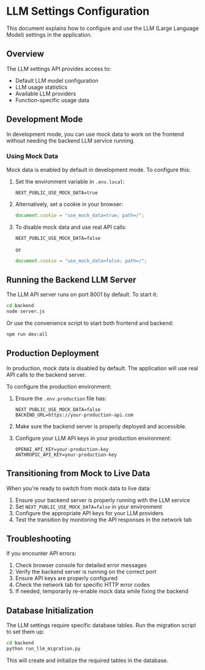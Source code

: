 # LLM Settings Configuration

This document explains how to configure and use the LLM (Large Language Model) settings in the application.

## Overview

The LLM settings API provides access to:
- Default LLM model configuration
- LLM usage statistics
- Available LLM providers
- Function-specific usage data

## Development Mode

In development mode, you can use mock data to work on the frontend without needing the backend LLM service running.

### Using Mock Data

Mock data is enabled by default in development mode. To configure this:

1. Set the environment variable in `.env.local`:
   ```
   NEXT_PUBLIC_USE_MOCK_DATA=true
   ```

2. Alternatively, set a cookie in your browser:
   ```javascript
   document.cookie = "use_mock_data=true; path=/";
   ```

3. To disable mock data and use real API calls:
   ```
   NEXT_PUBLIC_USE_MOCK_DATA=false
   ```
   or
   ```javascript
   document.cookie = "use_mock_data=false; path=/";
   ```

## Running the Backend LLM Server

The LLM API server runs on port 8001 by default. To start it:

```bash
cd backend
node server.js
```

Or use the convenience script to start both frontend and backend:

```bash
npm run dev:all
```

## Production Deployment

In production, mock data is disabled by default. The application will use real API calls to the backend server.

To configure the production environment:

1. Ensure the `.env.production` file has:
   ```
   NEXT_PUBLIC_USE_MOCK_DATA=false
   BACKEND_URL=https://your-production-api.com
   ```

2. Make sure the backend server is properly deployed and accessible.

3. Configure your LLM API keys in your production environment:
   ```
   OPENAI_API_KEY=your-production-key
   ANTHROPIC_API_KEY=your-production-key
   ```

## Transitioning from Mock to Live Data

When you're ready to switch from mock data to live data:

1. Ensure your backend server is properly running with the LLM service
2. Set `NEXT_PUBLIC_USE_MOCK_DATA=false` in your environment
3. Configure the appropriate API keys for your LLM providers
4. Test the transition by monitoring the API responses in the network tab

## Troubleshooting

If you encounter API errors:

1. Check browser console for detailed error messages
2. Verify the backend server is running on the correct port
3. Ensure API keys are properly configured
4. Check the network tab for specific HTTP error codes
5. If needed, temporarily re-enable mock data while fixing the backend

## Database Initialization

The LLM settings require specific database tables. Run the migration script to set them up:

```bash
cd backend
python run_llm_migration.py
```

This will create and initialize the required tables in the database. 